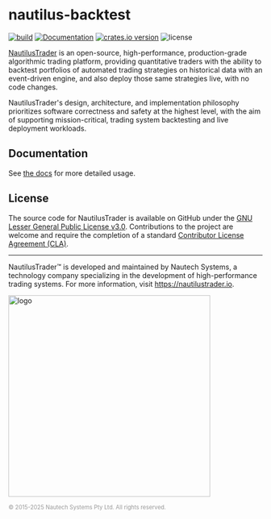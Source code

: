 # nautilus-backtest

[![build](https://github.com/nautechsystems/nautilus_trader/actions/workflows/build.yml/badge.svg?branch=master)](https://github.com/nautechsystems/nautilus_trader/actions/workflows/build.yml)
[![Documentation](https://img.shields.io/docsrs/nautilus-backtest)](https://docs.rs/nautilus-backtest/latest/nautilus-backtest/)
[![crates.io version](https://img.shields.io/crates/v/nautilus-backtest.svg)](https://crates.io/crates/nautilus-backtest)
![license](https://img.shields.io/github/license/nautechsystems/nautilus_trader?color=blue)

[NautilusTrader](https://nautilustrader.io) is an open-source, high-performance, production-grade algorithmic trading platform,
providing quantitative traders with the ability to backtest portfolios of automated trading strategies
on historical data with an event-driven engine, and also deploy those same strategies live, with no code changes.

NautilusTrader's design, architecture, and implementation philosophy prioritizes software correctness and safety at the
highest level, with the aim of supporting mission-critical, trading system backtesting and live deployment workloads.

## Documentation

See [the docs](https://docs.rs/nautilus-backtest) for more detailed usage.

## License

The source code for NautilusTrader is available on GitHub under the [GNU Lesser General Public License v3.0](https://www.gnu.org/licenses/lgpl-3.0.en.html).
Contributions to the project are welcome and require the completion of a standard [Contributor License Agreement (CLA)](https://github.com/nautechsystems/nautilus_trader/blob/develop/CLA.md).

---

NautilusTrader™ is developed and maintained by Nautech Systems, a technology
company specializing in the development of high-performance trading systems.
For more information, visit <https://nautilustrader.io>.

<img src="https://nautilustrader.io/nautilus-logo-white.png" alt="logo" width="400" height="auto"/>

<span style="font-size: 0.8em; color: #999;">© 2015-2025 Nautech Systems Pty Ltd. All rights reserved.</span>
